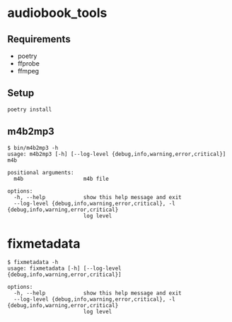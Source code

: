 # audiobook_tools

## Requirements

- poetry
- ffprobe
- ffmpeg

## Setup
```bash
poetry install
```

## m4b2mp3
```console
$ bin/m4b2mp3 -h
usage: m4b2mp3 [-h] [--log-level {debug,info,warning,error,critical}] m4b

positional arguments:
  m4b                   m4b file

options:
  -h, --help            show this help message and exit
  --log-level {debug,info,warning,error,critical}, -l {debug,info,warning,error,critical}
                        log level
```

# fixmetadata
```console
$ fixmetadata -h
usage: fixmetadata [-h] [--log-level {debug,info,warning,error,critical}]

options:
  -h, --help            show this help message and exit
  --log-level {debug,info,warning,error,critical}, -l {debug,info,warning,error,critical}
                        log level
```
